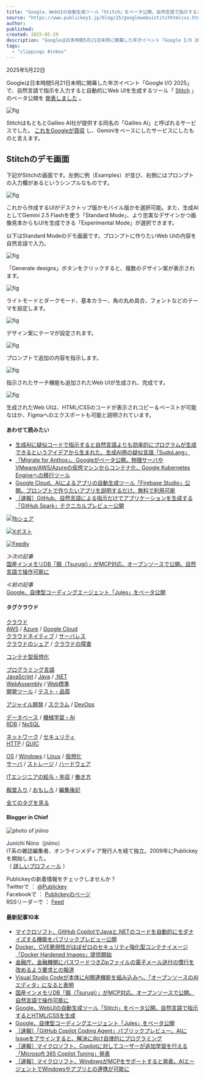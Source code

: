 ```yaml
---
title: "Google、WebUIの自動生成ツール「Stitch」をベータ公開。自然言語で指示するとHTML/CSSを生成"
source: "https://www.publickey1.jp/blog/25/googlewebuistitchhtmlcss.html"
author:
published:
created: 2025-05-29
description: "Googleは日本時間5月21日未明に開幕した年次イベント「Google I/O 2025」で、自然言語で指示を入力すると自動的にWeb UIを生成するツール「Stitch」のベータ公開を発表しました。 StitchはもともとGalileo..."
tags:
  - "clippings #inbox"
---
```

2025年5月22日

  

Googleは日本時間5月21日未明に開幕した年次イベント「Google I/O 2025」で、自然言語で指示を入力すると自動的にWeb UIを生成するツール「 [Stitch](https://stitch.withgoogle.com/) 」のベータ公開を [発表しました](https://developers.googleblog.com/en/stitch-a-new-way-to-design-uis/) 。

![fig](https://www.publickey1.jp/2025/stitch-la01.png)

StitchはもともとGalileo AI社が提供する同名の「Galileo AI」と呼ばれるサービスでした。 [これをGoogleが買収](https://www.usegalileo.ai/explore) し、Geminiをベースにしたサービスにしたものと言えます。

## Stitchのデモ画面

下記がStitchの画面です。左側に例（Examples）が並び、右側にはプロンプトの入力欄があるというシンプルなものです。

![fig](https://www.publickey1.jp/2025/stitch-la02.png)

これから作成するUIがデスクトップ版かモバイル版かを選択可能。また、生成AIとしてGemini 2.5 Flashを使う「Standard Mode」、より忠実なデザインかつ画像見本からもUIを生成できる「Experimental Mode」が選択できます。

以下はStandard Modeのデモ画面です。プロンプトに作りたいWeb UIの内容を自然言語で入力。

![fig](https://www.publickey1.jp/2025/stitch-la03.png)

「Generate designs」ボタンをクリックすると、複数のデザイン案が表示されます。

![fig](https://www.publickey1.jp/2025/stitch-la04.png)

ライトモードとダークモード、基本カラー、角の丸め具合、フォントなどのテーマを設定します。

![fig](https://www.publickey1.jp/2025/stitch-la05.png)

デザイン案にテーマが設定されます。

![fig](https://www.publickey1.jp/2025/stitch-la06.png)

プロンプトで追加の内容を指示します。

![fig](https://www.publickey1.jp/2025/stitch-la07.png)

指示されたサーチ機能も追加されたWeb UIが生成され、完成です。

![fig](https://www.publickey1.jp/2025/stitch-la08.png)

生成されたWeb UIは、HTML/CSSのコードが表示されコピー＆ペーストが可能なほか、Figmaへのエクスポートも可能と説明されています。

#### あわせて読みたい

- [生成AIに疑似コードで指示すると自然言語よりも効率的にプログラムが生成できるというアイデアから生まれた、生成AI用の疑似言語「SudoLang」](https://www.publickey1.jp/blog/24/aiaisudolang.html)
- [「Migrate for Anthos」、Googleがベータ公開。物理サーバやVMware/AWS/Azureの仮想マシンからコンテナ化、Google Kubernetes Engineへの移行ツール](https://www.publickey1.jp/blog/19/migrate_for_anthosgooglevmwareawsazuregoogle_kubernetes_engine.html)
- [Google Cloud、AIによるアプリの自動生成ツール「Firebase Studio」公開。プロンプトで作りたいアプリを説明するだけ、無料で利用可能](https://www.publickey1.jp/blog/25/google_cloudaifirebase_studio.html)
- [［速報］GitHub、自然言語による指示だけでアプリケーションを生成する「GitHub Spark」テクニカルプレビュー公開](https://www.publickey1.jp/blog/24/githubgithub_spark.html)

[![fbシェア](https://www.publickey1.jp/2024/fbshare_btn.png)](http://www.facebook.com/share.php?u=https%3A%2F%2Fwww.publickey1.jp%2Fblog%2F25%2Fgooglewebuistitchhtmlcss.html)

[![Xポスト](https://www.publickey1.jp/2024/xpost_btn.png)](https://twitter.com/intent/tweet?original_referer=https%3A%2F%2Fwww.publickey1.jp%2F&text=Google%E3%80%81WebUI%E3%81%AE%E8%87%AA%E5%8B%95%E7%94%9F%E6%88%90%E3%83%84%E3%83%BC%E3%83%AB%E3%80%8CStitch%E3%80%8D%E3%82%92%E3%83%99%E3%83%BC%E3%82%BF%E5%85%AC%E9%96%8B%E3%80%82%E8%87%AA%E7%84%B6%E8%A8%80%E8%AA%9E%E3%81%A7%E6%8C%87%E7%A4%BA%E3%81%99%E3%82%8B%E3%81%A8HTML%2FCSS%E3%82%92%E7%94%9F%E6%88%90%20%EF%BC%8D%20Publickey&url=https%3A%2F%2Fwww.publickey1.jp%2Fblog%2F25%2Fgooglewebuistitchhtmlcss.html)

[![Feedly](https://www.publickey1.jp/2024/feedly_btn.png)](https://feedly.com/i/subscription/feed%2Fhttps%3A%2F%2Fwww.publickey1.jp%2Fatom.xml)

  

*≫次の記事*  
[国産インメモリDB「劔（Tsurugi）」がMCP対応、オープンソースで公開。自然言語で操作可能に](https://www.publickey1.jp/blog/25/dbtsurugimcp.html)  
  
*≪前の記事*  
[Google、自律型コーディングエージェント「Jules」をベータ公開](https://www.publickey1.jp/blog/25/googlejules.html)

  
  

#### タグクラウド

[クラウド](https://www.publickey1.jp/cloud/)  
[AWS](https://www.publickey1.jp/cloud/aws/) / [Azure](https://www.publickey1.jp/cloud/microsoft-azure/) / [Google Cloud](https://www.publickey1.jp/cloud/google-cloud/)  
[クラウドネイティブ](https://www.publickey1.jp/cloud/cloud-native/) / [サーバレス](https://www.publickey1.jp/cloud/serverless/)  
[クラウドのシェア](https://www.publickey1.jp/cloud/cloud-share/) / [クラウドの障害](https://www.publickey1.jp/cloud/cloud-failure/)  

[コンテナ型仮想化](https://www.publickey1.jp/container-vm/)

[プログラミング言語](https://www.publickey1.jp/programming-lang/)  
[JavaScript](https://www.publickey1.jp/programming-lang/javascript/) / [Java](https://www.publickey1.jp/programming-lang/java/) / [.NET](https://www.publickey1.jp/programming-lang/net/)  
[WebAssembly](https://www.publickey1.jp/programming-lang/webassembly/) / [Web標準](https://www.publickey1.jp/programming-lang/web-standards/)  
[開発ツール](https://www.publickey1.jp/devtools/) / [テスト・品質](https://www.publickey1.jp/devtools/software-test/)

[アジャイル開発](https://www.publickey1.jp/devops/agile/) / [スクラム](https://www.publickey1.jp/devops/scrum/) / [DevOps](https://www.publickey1.jp/devops/)

[データベース](https://www.publickey1.jp/database/) / [機械学習・AI](https://www.publickey1.jp/database/machine-learning-ai)  
[RDB](https://www.publickey1.jp/database/rdb/) / [NoSQL](https://www.publickey1.jp/database/nosql/)  

[ネットワーク](https://www.publickey1.jp/network/) / [セキュリティ](https://www.publickey1.jp/network/security)  
[HTTP](https://www.publickey1.jp/network/http/) / [QUIC](https://www.publickey1.jp/network/quic/)

[OS](https://www.publickey1.jp/os) / [Windows](https://www.publickey1.jp/os/windows) / [Linux](https://www.publickey1.jp/os/linux) / [仮想化](https://www.publickey1.jp/os/vm)  
[サーバ](https://www.publickey1.jp/hardware/server/) / [ストレージ](https://www.publickey1.jp/hardware/storage/) / [ハードウェア](https://www.publickey1.jp/hardware/)

[ITエンジニアの給与・年収](https://www.publickey1.jp/trends/payment/) / [働き方](https://www.publickey1.jp/trends/workstyle/)

[殿堂入り](https://www.publickey1.jp/after-words/recommend/) / [おもしろ](https://www.publickey1.jp/after-words/funny) / [編集後記](https://www.publickey1.jp/after-words/)

[全てのタグを見る](https://www.publickey1.jp/tags.html)

#### Blogger in Chief

![photo of jniino](https://www.publickey1.jp/images/profile.jpg)

Junichi Niino（jniino）  
IT系の雑誌編集者、オンラインメディア発行人を経て独立。2009年にPublickeyを開始しました。  
（ [詳しいプロフィール](https://www.publickey1.jp/about-us.html) ）

Publickeyの新着情報をチェックしませんか？  
Twitterで ： [@Publickey](https://twitter.com/publickey/)  
Facebookで ： [Publickeyのページ](https://www.facebook.com/publickey/)  
RSSリーダーで ： [Feed](https://www.publickey1.jp/atom.xml)  

#### 最新記事10本

- [マイクロソフト、GitHub CopilotでJavaと.NETのコードを自動的にモダナイズする機能をパブリックプレビュー公開](https://www.publickey1.jp/blog/25/github_copilotjavanet.html)
- [Docker、CVE脆弱性がほぼゼロのセキュリティ強化型コンテナイメージ「Docker Hardened Images」提供開始](https://www.publickey1.jp/blog/25/dockercvedocker_hardend_images.html)
- [金融庁、金融機関にパスワードつきZipファイルの電子メール送付の慣行を改めるよう要求との報道](https://www.publickey1.jp/blog/25/zip.html)
- [Visual Studio Codeが本体にAI関連機能を組み込みへ、「オープンソースのAIエディタ」になると表明](https://www.publickey1.jp/blog/25/visual_studio_codeaiai.html)
- [国産インメモリDB「劔（Tsurugi）」がMCP対応、オープンソースで公開。自然言語で操作可能に](https://www.publickey1.jp/blog/25/dbtsurugimcp.html)
- [Google、WebUIの自動生成ツール「Stitch」をベータ公開。自然言語で指示するとHTML/CSSを生成](https://www.publickey1.jp/blog/25/googlewebuistitchhtmlcss.html)
- [Google、自律型コーディングエージェント「Jules」をベータ公開](https://www.publickey1.jp/blog/25/googlejules.html)
- [［速報］「GitHub Copilot Coding Agent」パブリックプレビュー。AIにIssueをアサインすると、解決に向け自律的にプログラミング](https://www.publickey1.jp/blog/25/github_copilot_coding_agentaiissue.html)
- [［速報］マイクロソフト、Copilotに対してユーザーが追加学習を行える「Microsoft 365 Copilot Tuning」発表](https://www.publickey1.jp/blog/25/copilotmicrosoft_365_copilot_tuning.html)
- [［速報］マイクロソフト、WindowsがMCPをサポートすると発表。AIエージェントでWindowsやアプリとの連携が可能に](https://www.publickey1.jp/blog/25/windowsmcpaiwindows.html)